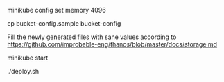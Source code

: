 minikube config set memory 4096

cp bucket-config.sample bucket-config

Fill the newly generated files with sane values according to https://github.com/improbable-eng/thanos/blob/master/docs/storage.md

minikube start

./deploy.sh
